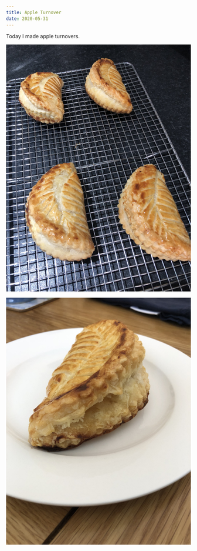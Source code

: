 ```yaml
---
title: Apple Turnover
date: 2020-05-31
---
```


Today I made apple turnovers.

![Apple turnovers on a cooling rack](apple_turnovers_cooling.jpg)

![An apple turnover on a plate](apple_turnover_plate.jpg)
